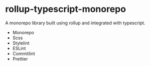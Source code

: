 # rollup-typescript-monorepo

A monorepo library built using rollup and integrated with typescript.

- Monorepo
- Scss
- Stylelint
- ESLint
- Commitlint
- Prettier
